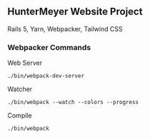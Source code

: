 ## HunterMeyer Website Project
Rails 5, Yarn, Webpacker, Tailwind CSS

### Webpacker Commands
Web Server
```
./bin/webpack-dev-server
```

Watcher
```
./bin/webpack --watch --colors --progress
```

Compile
```
./bin/webpack
```
